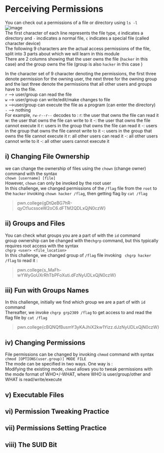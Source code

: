 # Perceiving Permissions
You can check out a permissions of a file or directory using `ls -l` <br>
![image](https://github.com/user-attachments/assets/b759830e-4930-41ef-ae93-eb4317f7dfc3) <br>
The first character of each line represents the file type, `d` indicates a directory and `-` incdicates a normal file, `c` indicates a special file (called character device)  <br>
The following 9 characters are the actual access permissions of the file, split into 3 parts about which we will learn in this module <br>
There are 2 columns showing that the user owns the file (`hacker` in this case) and the group owns the file (group is also `hacker` in this case ) <br>

In the character set of 9 character denoting the permissions, the first three denote permission for the owning user, the next three for the owning group and the last three denote the permissions that all other users and groups have to the file.<br>
`r` --> user/group can read the file <br>
`w` --> user/group can write/edit/make changes to file <br>
`x` -->user/group can execute the file as a program (can enter the directory) <br>
`-` --> nothing <br>
For example, `rw-r--r--` decodes to :
r: the user that owns the file can read it
w: the user that owns the file can write to it
-: the user that owns the file cannot execute it
r: users in the group that owns the file can read it
-: users in the group that owns the file cannot write to it
-: users in the group that owns the file cannot execute it
r: all other users can read it
-: all other users cannot write to it
-: all other users cannot execute it



## i) Changing File Ownership
we can change the ownership of files using the `chown` (change owner) command with the syntax <br>
`chown [username] [file]` <br>
However, `chown` can only be invoked by the root user <br>
In this challenge, we changed permissions of the `/flag` file from the `root` to the `hacker` invoking `chown hacker /flag`, then getting flag by `cat /flag` 
> pwn.college{gDtQeBG7hR-qyCt1ucssceW2oC6.dFTM2QDLxQjN0czW}

## ii) Groups and Files
You can check what groups you are a part of with the `id` command <br>
group ownership can be changed with the`chgrp` command, but this typically requires root access with the syntax <br>
`chgrp <user> <file_location>` <br>
In this challenge, we changed group of `/flag` file invoking ` chgrp hacker /flag` to read it : 
>pwn.college{s_MaFh-wYWyGoUXrRhTbPFoXuti.dFzNyUDLxQjN0czW}

## iii) Fun with Groups Names
In this challenge, initially we find which group we are a part of with `id` command <br>
Thereafter, we invoke `chgrp grp2309 /flag` to get access to and read the flag file by `cat /flag` 
>pwn.college{cBQNQfBusmY3yKAJhiX2kw1Yizz.dJzNyUDLxQjN0czW}

## iv) Changing Permissions
File permissions can be changed by invoking `chmod` command with syntax `chmod [OPTIONS(user.group)] MODE FILE` <br>
The mode can be specified in two ways. One way is : <br>
Modifying the existing mode, `chmod` allows you to tweak permissions with the mode format of WHO+/-WHAT, where WHO is user/group/other and WHAT is read/write/execute


## v) Executable Files
## vi) Permission Tweaking Practice
## vii) Permissions Setting Practice
## viii) The SUID Bit
